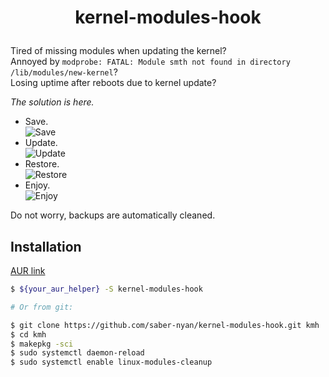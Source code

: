 # <p align="center">kernel-modules-hook</p>

Tired of missing modules when updating the kernel?<br/>
Annoyed by `modprobe: FATAL: Module smth not found in directory /lib/modules/new-kernel`?<br/>
Losing uptime after reboots due to kernel update?

*The solution is here.*

* Save.<br/>
![Save](https://i.imgur.com/3YHtBRB.png)<br/>
* Update.<br/>
![Update](https://i.imgur.com/uxySEMY.png)<br/>
* Restore.<br/>
![Restore](https://i.imgur.com/AJeBw0n.png)<br/>
* Enjoy.<br/>
![Enjoy](https://i.imgur.com/WQAYSSR.png)

Do not worry, backups are automatically cleaned.

## Installation
[AUR link](https://aur.archlinux.org/packages/kernel-modules-hook/)
```bash
$ ${your_aur_helper} -S kernel-modules-hook

# Or from git:

$ git clone https://github.com/saber-nyan/kernel-modules-hook.git kmh
$ cd kmh
$ makepkg -sci
$ sudo systemctl daemon-reload
$ sudo systemctl enable linux-modules-cleanup
```
